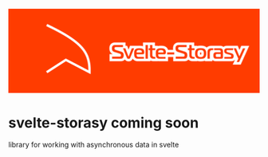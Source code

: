 ![SVELTE STORASY Header](https://github.com/Naboska/svelte-storasy/raw/main/media/logo.png)

# svelte-storasy coming soon
library for working with asynchronous data in svelte
